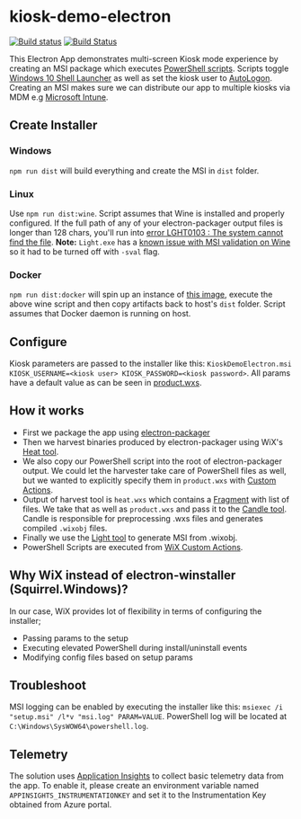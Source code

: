 # kiosk-demo-electron
[![Build status](https://ci.appveyor.com/api/projects/status/um6ul6dbwjrw913m/branch/master?svg=true)](https://ci.appveyor.com/project/syedhassaanahmed/kiosk-demo-electron/branch/master) [![Build Status](https://travis-ci.org/syedhassaanahmed/kiosk-demo-electron.svg?branch=master)](https://travis-ci.org/syedhassaanahmed/kiosk-demo-electron)

This Electron App demonstrates multi-screen Kiosk mode experience by creating an MSI package which executes [PowerShell scripts](https://github.com/syedhassaanahmed/kiosk-demo-electron/blob/master/tools/scripts/Install-ShellLauncher.ps1). Scripts toggle [Windows 10 Shell Launcher](https://docs.microsoft.com/en-us/windows-hardware/customize/enterprise/shell-launcher) as well as set the kiosk user to [AutoLogon](https://docs.microsoft.com/en-us/windows-hardware/customize/desktop/unattend/microsoft-windows-shell-setup-autologon). Creating an MSI makes sure we can distribute our app to multiple kiosks via MDM e.g [Microsoft Intune](https://docs.microsoft.com/en-us/intune/apps-add).

## Create Installer
### Windows
`npm run dist` will build everything and create the MSI in `dist` folder.

### Linux
Use `npm run dist:wine`. Script assumes that Wine is installed and properly configured. If the full path of any of your electron-packager output files is longer than 128 chars, you'll run into [error LGHT0103 : The system cannot find the file](https://github.com/wixtoolset/issues/issues/5314#issuecomment-329188877). **Note:** `Light.exe` has a [known issue with MSI validation on Wine](https://appdb.winehq.org/objectManager.php?sClass=version&iId=16248&iTestingId=39182) so it had to be turned off with `-sval` flag.

### Docker
`npm run dist:docker` will spin up an instance of [this image](https://hub.docker.com/r/syedhassaanahmed/wix-node/), execute the above wine script and then copy artifacts back to host's `dist` folder. Script assumes that Docker daemon is running on host.

## Configure
Kiosk parameters are passed to the installer like this: `KioskDemoElectron.msi KIOSK_USERNAME=<kiosk user> KIOSK_PASSWORD=<kiosk password>`. All params have a default value as can be seen in [product.wxs](https://github.com/syedhassaanahmed/kiosk-demo-electron/blob/master/tools/product.wxs).

## How it works
- First we package the app using [electron-packager](https://github.com/electron-userland/electron-packager)
- Then we harvest binaries produced by electron-packager using WiX's [Heat tool](http://wixtoolset.org/documentation/manual/v3/overview/heat.html).
- We also copy our PowerShell script into the root of electron-packager output. We could let the harvester take care of PowerShell files as well, but we wanted to explicitly specify them in `product.wxs` with [Custom Actions](http://wixtoolset.org/documentation/manual/v3/wixdev/extensions/authoring_custom_actions.html).
- Output of harvest tool is `heat.wxs` which contains a [Fragment](https://www.firegiant.com/wix/tutorial/upgrades-and-modularization/fragments/) with list of files. We take that as well as `product.wxs` and pass it to the [Candle tool](http://wixtoolset.org/documentation/manual/v3/overview/candle.html). Candle is responsible for preprocessing .wxs files and generates compiled `.wixobj` files.
- Finally we use the [Light tool](http://wixtoolset.org/documentation/manual/v3/overview/light.html) to generate MSI from .wixobj.
- PowerShell Scripts are executed from [WiX Custom Actions](https://damienbod.com/2013/09/01/wix-installer-with-powershell-scripts/).

## Why WiX instead of electron-winstaller (Squirrel.Windows)?
In our case, WiX provides lot of flexibility in terms of configuring the installer;
- Passing params to the setup
- Executing elevated PowerShell during install/uninstall events
- Modifying config files based on setup params

## Troubleshoot
MSI logging can be enabled by executing the installer like this: `msiexec /i "setup.msi" /l*v "msi.log" PARAM=VALUE`. PowerShell log will be located at `C:\Windows\SysWOW64\powershell.log`.

## Telemetry
The solution uses [Application Insights](https://docs.microsoft.com/en-us/azure/application-insights/app-insights-nodejs) to collect basic telemetry data from the app. To enable it, please create an environment variable named `APPINSIGHTS_INSTRUMENTATIONKEY` and set it to the Instrumentation Key obtained from Azure portal.